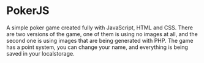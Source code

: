 # PokerJS
A simple poker game created fully with JavaScript, HTML and CSS. 
There are two versions of the game, one of them is using no images at all, and the second one is using images that are being generated with PHP.
The game has a point system, you can change your name, and everything is being saved in your localstorage.
